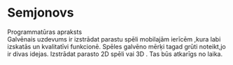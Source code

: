 # Semjonovs
Programmatūras apraksts\
Galvēnais uzdevums ir izstrādat parastu spēli mobilajām ierīcēm ,kura labi izskatās un kvalitatīvi funkcionē. Spēles galvēno mērķi tagad grūti noteikt,jo ir divas idejas. Izstrādat parasto 2D spēli vai 3D . Tas būs atkarīgs no laika.

